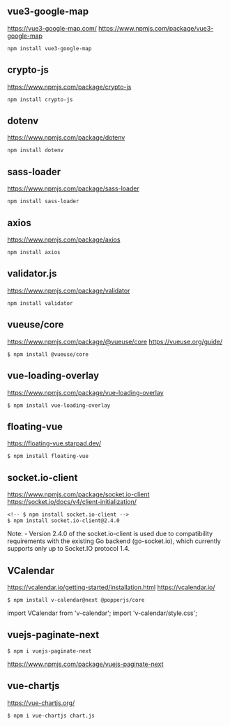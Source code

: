 ## vue3-google-map

https://vue3-google-map.com/
https://www.npmjs.com/package/vue3-google-map

    npm install vue3-google-map

<!-- --------------------------------------------------------------- -->

## crypto-js

https://www.npmjs.com/package/crypto-js

    npm install crypto-js

<!-- --------------------------------------------------------------- -->

## dotenv

https://www.npmjs.com/package/dotenv

    npm install dotenv

<!-- --------------------------------------------------------------- -->

## sass-loader

https://www.npmjs.com/package/sass-loader

    npm install sass-loader

<!-- --------------------------------------------------------------- -->

## axios

https://www.npmjs.com/package/axios
    
    npm install axios

<!-- --------------------------------------------------------------- -->

## validator.js

https://www.npmjs.com/package/validator

    npm install validator

<!-- --------------------------------------------------------------- -->

## vueuse/core

https://www.npmjs.com/package/@vueuse/core
https://vueuse.org/guide/

    $ npm install @vueuse/core

<!-- --------------------------------------------------------------- -->

## vue-loading-overlay

https://www.npmjs.com/package/vue-loading-overlay

    $ npm install vue-loading-overlay

<!-- --------------------------------------------------------------- -->

## floating-vue

https://floating-vue.starpad.dev/

    $ npm install floating-vue


<!-- --------------------------------------------------------------- -->

## socket.io-client

https://www.npmjs.com/package/socket.io-client
https://socket.io/docs/v4/client-initialization/

    <!-- $ npm install socket.io-client -->
    $ npm install socket.io-client@2.4.0

Note: - Version 2.4.0 of the socket.io-client is used due to compatibility requirements with the
    existing Go backend (go-socket.io), which currently supports only up to Socket.IO protocol 1.4. 


<!-- --------------------------------------------------------------- -->

## VCalendar

https://vcalendar.io/getting-started/installation.html
https://vcalendar.io/

    $ npm install v-calendar@next @popperjs/core

import VCalendar from 'v-calendar';
import 'v-calendar/style.css';


<!-- --------------------------------------------------------------- -->


## vuejs-paginate-next

    $ npm i vuejs-paginate-next

https://www.npmjs.com/package/vuejs-paginate-next



## vue-chartjs

https://vue-chartjs.org/

    $ npm i vue-chartjs chart.js